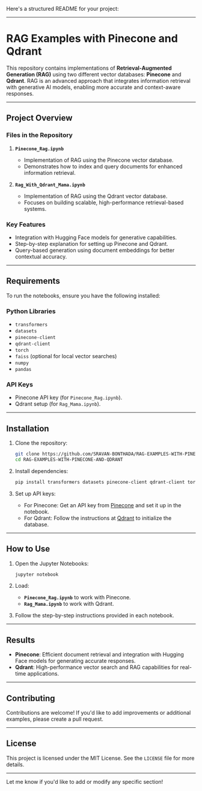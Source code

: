 Here's a structured README for your project:

---

# **RAG Examples with Pinecone and Qdrant**

This repository contains implementations of **Retrieval-Augmented Generation (RAG)** using two different vector databases: **Pinecone** and **Qdrant**. RAG is an advanced approach that integrates information retrieval with generative AI models, enabling more accurate and context-aware responses.

---

## **Project Overview**

### **Files in the Repository**
1. **`Pinecone_Rag.ipynb`**  
   - Implementation of RAG using the Pinecone vector database.
   - Demonstrates how to index and query documents for enhanced information retrieval.
   
2. **`Rag_With_Qdrant_Mama.ipynb`**  
   - Implementation of RAG using the Qdrant vector database.
   - Focuses on building scalable, high-performance retrieval-based systems.

### **Key Features**
- Integration with Hugging Face models for generative capabilities.
- Step-by-step explanation for setting up Pinecone and Qdrant.
- Query-based generation using document embeddings for better contextual accuracy.

---

## **Requirements**

To run the notebooks, ensure you have the following installed:

### **Python Libraries**
- `transformers`
- `datasets`
- `pinecone-client`
- `qdrant-client`
- `torch`
- `faiss` (optional for local vector searches)
- `numpy`
- `pandas`

### **API Keys**
- Pinecone API key (for `Pinecone_Rag.ipynb`).
- Qdrant setup (for `Rag_Mama.ipynb`).

---

## **Installation**

1. Clone the repository:
   ```bash
   git clone https://github.com/SRAVAN-BONTHADA/RAG-EXAMPLES-WITH-PINECONE-AND-QDRANT.git
   cd RAG-EXAMPLES-WITH-PINECONE-AND-QDRANT
   ```

2. Install dependencies:
   ```bash
   pip install transformers datasets pinecone-client qdrant-client torch numpy pandas
   ```

3. Set up API keys:
   - For Pinecone: Get an API key from [Pinecone](https://www.pinecone.io/) and set it up in the notebook.
   - For Qdrant: Follow the instructions at [Qdrant](https://qdrant.tech/) to initialize the database.

---

## **How to Use**

1. Open the Jupyter Notebooks:
   ```bash
   jupyter notebook
   ```

2. Load:
   - **`Pinecone_Rag.ipynb`** to work with Pinecone.
   - **`Rag_Mama.ipynb`** to work with Qdrant.

3. Follow the step-by-step instructions provided in each notebook.

---

## **Results**
- **Pinecone**: Efficient document retrieval and integration with Hugging Face models for generating accurate responses.  
- **Qdrant**: High-performance vector search and RAG capabilities for real-time applications.

---

## **Contributing**

Contributions are welcome! If you'd like to add improvements or additional examples, please create a pull request.

---

## **License**

This project is licensed under the MIT License. See the `LICENSE` file for more details.

---

Let me know if you'd like to add or modify any specific section!
